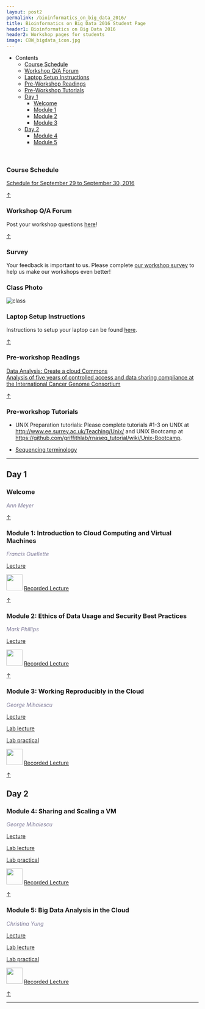 ```yaml
---
layout: post2
permalink: /bioinformatics_on_big_data_2016/
title: Bioinformatics on Big Data 2016 Student Page
header1: Bioinformatics on Big Data 2016
header2: Workshop pages for students
image: CBW_bigdata_icon.jpg
---
```



<ul id="navmenu">
  <li><a id="back_to_top">Contents</a>
     <ul class="sub1">
     <li><a href="#course_schedule">Course Schedule</a></li>
     <li><a href="#q_a_forum">Workshop Q/A Forum</a></li>
     <li><a href="#laptop_setup">Laptop Setup Instructions</a></li>
     <li><a href="#pre_readings">Pre-Workshop Readings</a></li>
     <li><a href="#pre_tutorials">Pre-Workshop Tutorials</a></li>
      <li><a href="#day1">Day 1</a>
         <ul class="sub2">  
           <li><a href="#welcome">Welcome</a></li>
           <li><a href="#module_1">Module 1</a></li>
           <li><a href="#module_2">Module 2</a></li>
           <li><a href="#module_3">Module 3</a></li>
        </ul>
      </li>
       <li><a href="#day_2">Day 2</a>
          <ul class="sub2">
             <li><a href="#module_4">Module 4</a></li>
             <li><a href="#module_5">Module 5</a></li>
           </ul>
       </li>
    </ul>
  </li>
</ul>  

<br>
  
###  Course Schedule  <a id="course_schedule"></a>

<a href="http://bioinformatics-ca.github.io/bioinformatics_on_big_data_schedule_2016/">Schedule for September 29 to September 30, 2016</a>

[&uarr;](#back_to_top)

###  Workshop Q/A Forum <a id="q_a_forum"></a>

  Post your workshop questions <a href="https://noteapp.com/BigData2016">here</a>!

[&uarr;](#back_to_top)

### Survey

Your feedback is important to us.  Please complete [our workshop survey](https://goo.gl/forms/OPdO9yY6DtwM4MkZ2) to help us make our workshops even better!

### Class Photo

![class](https://github.com/bioinformatics-ca/bioinformatics-ca.github.io/blob/master/2016_workshops/collaboratory/cbw-sept-29.jpg?raw=true)

###  Laptop Setup Instructions <a id="laptop_setup"></a>

  Instructions to setup your laptop can be found <a href="https://raw.githubusercontent.com/bioinformatics-ca/bioinformatics-ca.github.io/master/2016_workshops/collaboratory/laptop_setup.txt">here</a>.

[&uarr;](#back_to_top)

###  Pre-workshop Readings <a id="pre_readings"></a>

[Data Analysis: Create a cloud Commons](http://www.ncbi.nlm.nih.gov/pubmed/26156357)   
[Analysis of five years of controlled access and data sharing compliance at the International Cancer Genome Consortium](http://www.ncbi.nlm.nih.gov/pubmed/26906679)   


[&uarr;](#back_to_top)

###  Pre-workshop Tutorials <a id="pre_tutorials"></a>


* UNIX Preparation tutorials: Please complete tutorials #1-3 on UNIX at http://www.ee.surrey.ac.uk/Teaching/Unix/ and UNIX Bootcamp at https://github.com/griffithlab/rnaseq_tutorial/wiki/Unix-Bootcamp.

* [Sequencing terminology](http://www.ncbi.nlm.nih.gov/projects/genome/glossary.shtml)

***

##  Day 1 <a id="day_1"></a>

###  Welcome <a id="welcome"></a>

  *<font color="#827e9c">Ann Meyer</font>* 
<br>

[&uarr;](#back_to_top)

###  Module 1: Introduction to Cloud Computing and Virtual Machines <a id="module_1"></a>

   *<font color="#827e9c">Francis Ouellette</font>*

  [Lecture](https://bioinformatics.ca/big-data-module-1-2016)  

<img src="https://github.com/bioinformatics-ca/bioinformatics-ca.github.io/blob/master/images/Nova-Video-300px.png?raw=true" width="42"> [Recorded Lecture](https://youtu.be/9Pxto9I1BOg)

[&uarr;](#back_to_top)

###  Module 2: Ethics of Data Usage and Security Best Practices <a id="module_2"></a>

   *<font color="#827e9c">Mark Phillips</font>*
   
  [Lecture](https://bioinformatics.ca/big-data-module-2-2016)

<img src="https://github.com/bioinformatics-ca/bioinformatics-ca.github.io/blob/master/images/Nova-Video-300px.png?raw=true" width="42"> [Recorded Lecture](https://youtu.be/iU4BJNDNMRE)

[&uarr;](#back_to_top)

###  Module 3: Working Reproducibly in the Cloud <a id="module_3"></a>

   *<font color="#827e9c">George Mihaiescu</font>*

  [Lecture](https://bioinformatics.ca/big-data-module-3-2016)
  
  [Lab lecture](https://bioinformatics.ca/big-data-module-3-lab-2016)  

  [Lab practical](http://bioinformatics-ca.github.io/bioinformatics_on_big_data_module3_lab/)  

<img src="https://github.com/bioinformatics-ca/bioinformatics-ca.github.io/blob/master/images/Nova-Video-300px.png?raw=true" width="42"> [Recorded Lecture](https://youtu.be/ScNmW2ddiDc)

[&uarr;](#back_to_top)

##  Day 2 <a id="day_2"></a>

###  Module 4: Sharing and Scaling a VM <a id="module_4"></a>

   *<font color="#827e9c">George Mihaiescu</font>*
  
  [Lecture](https://bioinformatics.ca/big-data-module-4-2016)  

  [Lab lecture](https://bioinformatics.ca/big-data-module-4-lab-2016)

  [Lab practical](http://bioinformatics-ca.github.io/bioinformatics_on_big_data_module4_lab/)

<img src="https://github.com/bioinformatics-ca/bioinformatics-ca.github.io/blob/master/images/Nova-Video-300px.png?raw=true" width="42"> [Recorded Lecture](https://youtu.be/49CU-P-Nr5E)

[&uarr;](#back_to_top)

###  Module 5: Big Data Analysis in the Cloud <a id="module_5"></a>

   *<font color="#827e9c">Christina Yung</font>*
 
 [Lecture](https://bioinformatics.ca/big-data-module-5-2016)  
 
 [Lab lecture](https://bioinformatics.ca/big-data-module-5-lab-2016)  

 [Lab practical](http://bioinformatics-ca.github.io/bioinformatics_on_big_data_module5_lab/)

<img src="https://github.com/bioinformatics-ca/bioinformatics-ca.github.io/blob/master/images/Nova-Video-300px.png?raw=true" width="42"> [Recorded Lecture](https://youtu.be/LdPj5UKWtx0)

[&uarr;](#back_to_top)

 ***
